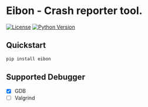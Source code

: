 # Eibon - Crash reporter tool.

[![License](https://img.shields.io/badge/License-Apache%202.0-blue.svg)](https://github.com/PrVrSs/aionpc/blob/master/LICENSE)
[![Python Version](https://img.shields.io/badge/python-3.8-blue)](https://www.python.org/)


## Quickstart
```bash
pip install eibon
```

## Supported Debugger

- [x] GDB
- [ ] Valgrind
